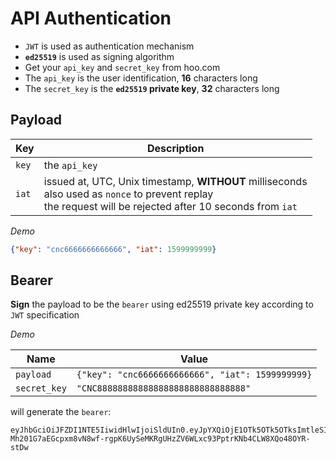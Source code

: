 # API Authentication

* `JWT` is used as authentication mechanism
* **`ed25519`** is used as signing algorithm
* Get your `api_key` and `secret_key` from hoo.com
* The `api_key` is the user identification, **16** characters long
* The `secret_key` is the **`ed25519` private key**, **32** characters long

## Payload

Key | Description
------------ | ------------
`key` | the `api_key`
`iat` | issued at, UTC, Unix timestamp, **WITHOUT** milliseconds <br /> also used as `nonce` to prevent replay <br /> the request will be rejected after 10 seconds from `iat`

*Demo*

```json
{"key": "cnc6666666666666", "iat": 1599999999}
```

## Bearer

**Sign** the payload to be the `bearer` using ed25519 private key according to `JWT` specification

*Demo*

Name | Value
------------ | ------------
`payload` | `{"key": "cnc6666666666666", "iat": 1599999999}`
`secret_key` | `"CNC88888888888888888888888888888"`

will generate the `bearer`:

```
eyJhbGciOiJFZDI1NTE5IiwidHlwIjoiSldUIn0.eyJpYXQiOjE1OTk5OTk5OTksImtleSI6ImNuYzY2NjY2NjY2NjY2NjYifQ.RJzhQwRI6g0YZg-Mh201G7aEGcpxm8vN8wf-rgpK6UySeMKRgUHzZV6WLxc93PptrKNb4CLW8XQo48OYR-stDw
```
